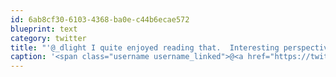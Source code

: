 ```yaml
---
id: 6ab8cf30-6103-4368-ba0e-c44b6ecae572
blueprint: text
category: twitter
title: "'@_dlight I quite enjoyed reading that.  Interesting perspective."
caption: '<span class="username username_linked">@<a href="https://twitter.com/_dlight" title="Битюцкий Корнилий">_dlight</a></span> I quite enjoyed reading that.  Interesting perspective.'
---
```


